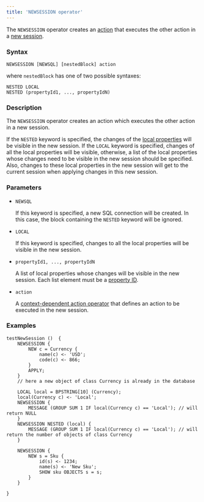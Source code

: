 ```yaml
---
title: 'NEWSESSION operator'
---
```


The `NEWSESSION` operator creates an [action](Actions.md) that executes the other action in a [new session](New_session_NEWSESSION_NESTEDSESSION.md).

### Syntax

    NEWSESSION [NEWSQL] [nestedBlock] action 

where `nestedBlock` has one of two possible syntaxes:

    NESTED LOCAL
    NESTED (propertyId1, ..., propertyIdN)

### Description

The `NEWSESSION` operator creates an action which executes the other action in a new session.

If the `NESTED` keyword is specified, the changes of the [local properties](Data_properties_DATA.md#local) will be visible in the new session. If the `LOCAL` keyword is specified, changes of all the local properties will be visible, otherwise, a list of the local properties whose changes need to be visible in the new session should be specified. Also, changes to these local properties in the new session will get to the current session when applying changes in this new session.

### Parameters

- `NEWSQL`

    If this keyword is specified, a new SQL connection will be created. In this case, the block containing the `NESTED` keyword will be ignored.

- `LOCAL`

    If this keyword is specified, changes to all the local properties will be visible in the new session.

- `propertyId1, ..., propertyIdN`

    A list of local properties whose changes will be visible in the new session. Each list element must be a [property ID](IDs.md#propertyid-broken).

- `action`

    A [context-dependent action operator](Action_operators.md#contextdependent) that defines an action to be executed in the new session.

### Examples

```lsf
testNewSession ()  {
    NEWSESSION {
        NEW c = Currency {
            name(c) <- 'USD';
            code(c) <- 866;
        }
        APPLY;
    }
    // here a new object of class Currency is already in the database

    LOCAL local = BPSTRING[10] (Currency);
    local(Currency c) <- 'Local';
    NEWSESSION {
        MESSAGE (GROUP SUM 1 IF local(Currency c) == 'Local'); // will return NULL
    }
    NEWSESSION NESTED (local) {
        MESSAGE (GROUP SUM 1 IF local(Currency c) == 'Local'); // will return the number of objects of class Currency
    }

    NEWSESSION {
        NEW s = Sku {
            id(s) <- 1234;
            name(s) <- 'New Sku';
            SHOW sku OBJECTS s = s;
        }
    }

}
```
